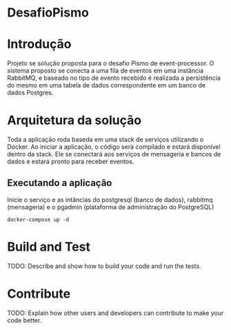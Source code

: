 # DesafioPismo

# Introdução

Projeto se solução proposta para o desafio Pismo de event-processor. O sistema proposto se conecta a uma fila de eventos
em uma instância RabbitMQ, e baseado no tipo de evento recebido é realizada a persistência do mesmo em uma tabela de
dados correspondente em um banco de dados Postgres.

# Arquitetura da solução

Toda a aplicação roda baseda em uma stack de serviços utilizando o Docker. Ao iniciar a aplicação, o código será
compilado
e estará disponível dentro da stack. Ele se conectará aos serviços de mensageria e bancos de dados e estará pronto
para receber eventos.

## Executando a aplicação

Inicie o serviço e as intâncias do postgresql (banco de dados), rabbitmq (mensageria) e o pgadmin (plataforma de
administração do PostgreSQL)

```
docker-compose up -d
```

# Build and Test

TODO: Describe and show how to build your code and run the tests.

# Contribute

TODO: Explain how other users and developers can contribute to make your code better.

